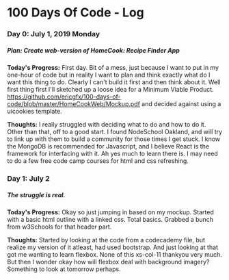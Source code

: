 # 100 Days Of Code - Log

### Day 0: July 1, 2019 Monday
##### Plan: Create web-version of HomeCook: Recipe Finder App

**Today's Progress:** First day. Bit of a mess, just because I want to put in my one-hour of code but in reality I want to plan and think exactly what do I want this thing to do. Clearly I can't build it first and then think about it. Well first thing first I'll sketched up a loose idea for a Minimum Viable Product. https://github.com/ericgfx/100-days-of-code/blob/master/HomeCookWeb/Mockup.pdf and decided against using a uicookies template.

**Thoughts:** I really struggled with deciding what to do and how to do it. Other than that, off to a good start. I found NodeSchool Oakland, and will try to link up with them to build a community for those times I get stuck. I know the MongoDB is recommended for Javascript, and I believe React is the framework for interfacing with it. Ah yes much to learn there is.
I may need to do a few free code camp courses for html and css refreshing.


### Day 1: July 2
##### The struggle is real.

**Today's Progress:** Okay so just jumping in based on my mockup. Started with a basic html outline with a linked css. Total basics. Grabbed a bunch from w3Schools for that header part.

**Thoughts:** Started by looking at the code from a codecademy file, but realize my version of it atleast, had used bootstrap. And just looking at that got me wanting to learn flexbox. None of this xs-col-11 thankyou very much. But then I wonder okay how will flexbox deal with background imagery? Something to look at tomorrow perhaps. 